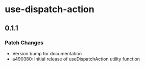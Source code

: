 # use-dispatch-action

## 0.1.1
### Patch Changes

- Version bump for documentation
- a490380: Initial release of useDispatchAction utility function

